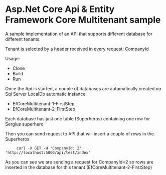 # Asp.Net Core Api & Entity Framework Core Multitenant sample #

A sample implementation of an API that supports different database for different tenants.

Tenant is selected by a header received in every request: CompanyId

Usage:

- Clone
- Build
- Run

Once the Api is started, a couple of databases are automatically created on Sql Server LocalDb automatic instance

- EfCoreMultitenant-1-FirstStep
- EfCoreMultitenant-2-FirstStep

Each database has just one table (Superheros) containing one row for Sergius superhero

Then you can send request to API that will insert a couple of rows in the Superheros 

         curl -X GET -H 'CompanyId: 2' 'http://localhost:5000/api/test/index'

As you can see we are sending a request for CompanyId=2 so rows are inserted in the database for this tenant (EfCoreMultitenant-2-FirstStep)
